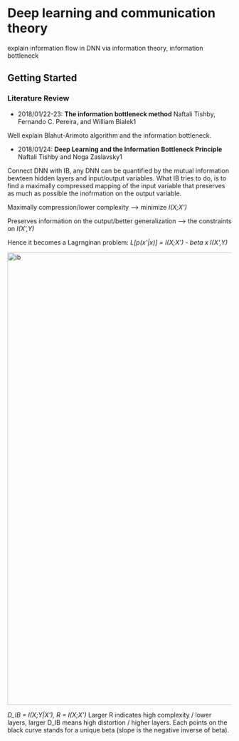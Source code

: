 # Deep learning and communication theory

explain information flow in DNN via information theory, information bottleneck

## Getting Started

### Literature Review

- 2018/01/22-23: **The information bottleneck method** Naftali Tishby, Fernando C. Pereira, and William Bialek1

Well explain Blahut-Arimoto algorithm and the information bottleneck. 

- 2018/01/24: **Deep Learning and the Information Bottleneck Principle** Naftali Tishby and Noga Zaslavsky1

Connect DNN with IB, any DNN can be quantified by the mutual information bewteen hidden layers and input/output variables. What IB tries to do, is to find a maximally compressed mapping of the input variable that preserves as much as possible the inofrmation on the output variable. 

Maximally compression/lower complexity --> minimize  *I(X;X')*

Preserves information on the output/better generalization --> the constraints on *I(X',Y)*

Hence it becomes a Lagrnginan problem: *L[p(x'|x)] = I(X;X') - beta x I(X',Y)*

<img width="1015" alt="ib" src="https://user-images.githubusercontent.com/23377680/35342163-a992354a-0127-11e8-99f6-f33ceed48b31.png">

*D_IB = I(X;Y|X'), R = I(X;X')* Larger R indicates high complexity / lower layers, larger D_IB means high distortion / higher layers. Each points on the black curve stands for a unique beta (slope is the negative inverse of beta).
